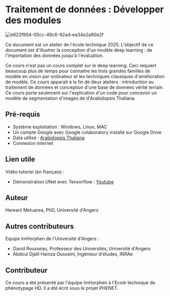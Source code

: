 # Traitement  de données : Développer des modules

![e622f994-00cc-49c6-92ad-ea34e2a60e2f](https://github.com/user-attachments/assets/7a6aef69-a4e3-40a3-b020-41a7b42b69d9)

Ce document est un atelier de l'école technique 2025. L'objectif de ce document est d'illustrer la conception d'un modèle deep learning : de l'importation des données jusqu'à l'évaluation.

Ce cours n'est pas un cours complet sur le deep learning. Ceci requiert beaucoup plus de temps pour connaitre les trois grandes familles de modèle en vision par ordinateur et les techniques classiques d'amélioration de modèle. Ce cours apparait à la fin de deux ateliers : introduction au traitement de données et conception d'une base de données vérité terrain. Ce cours porte seulement sur l'explication d'un code pour concevoir un modèle de segmentation d'images de d'Arabidopsis Thaliana.

## Pré-requis

- Système exploitation : Windows, Linux, MAC
- Un compte Google avec Google colaboratory installé sur Google Drive
- Data utilisé : [Arabidopsis Thaliana](https://uabox.univ-angers.fr/s/8nNR49DQJfJP7ie/download/herbe.zip)
- Connexion internet

## Lien utile

Vidéo tutoriel (en français) :

- Démonstration UNet avec Tensorflow : [Youtube](https://www.youtube.com/watch?v=wOmJnn3NrvE)

## Auteur

Herearii Metuarea, PhD, Université d'Angers

## Autres contributeurs

Equipe ImHorphen de l'Université d'Angers :

- David Rousseau, Professeur des Universités, Université d'Angers
- Abdoul Djalil Hamza Ousseini, Ingénieur d'études, INRAe

## Contributeur

Ce cours a été présenté par l'équipe ImHorphen à l'Ecole technique de phénotypage HD. Il a été écrit sous le projet PHENET.
